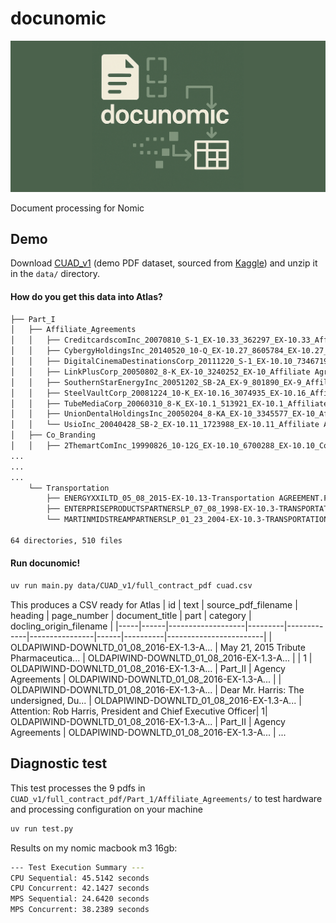 # docunomic

![docunomic](public/docunomic.png)

Document processing for Nomic

## Demo

Download [CUAD_v1](https://pub-2f787ac515f74bafa6b547f8bcd01f11.r2.dev) (demo PDF dataset, sourced from [Kaggle](https://www.kaggle.com/datasets/konradb/atticus-open-contract-dataset-aok-beta))  and unzip it in the `data/` directory.

#### How do you get this data into Atlas?

```bash
├── Part_I
│   ├── Affiliate_Agreements
│   │   ├── CreditcardscomInc_20070810_S-1_EX-10.33_362297_EX-10.33_Affiliate Agreement.pdf
│   │   ├── CybergyHoldingsInc_20140520_10-Q_EX-10.27_8605784_EX-10.27_Affiliate Agreement.pdf
│   │   ├── DigitalCinemaDestinationsCorp_20111220_S-1_EX-10.10_7346719_EX-10.10_Affiliate Agreement.pdf
│   │   ├── LinkPlusCorp_20050802_8-K_EX-10_3240252_EX-10_Affiliate Agreement.pdf
│   │   ├── SouthernStarEnergyInc_20051202_SB-2A_EX-9_801890_EX-9_Affiliate Agreement.pdf
│   │   ├── SteelVaultCorp_20081224_10-K_EX-10.16_3074935_EX-10.16_Affiliate Agreement.pdf
│   │   ├── TubeMediaCorp_20060310_8-K_EX-10.1_513921_EX-10.1_Affiliate Agreement.pdf
│   │   ├── UnionDentalHoldingsInc_20050204_8-KA_EX-10_3345577_EX-10_Affiliate Agreement.pdf
│   │   └── UsioInc_20040428_SB-2_EX-10.11_1723988_EX-10.11_Affiliate Agreement 2.pdf
│   ├── Co_Branding
│   │   ├── 2ThemartComInc_19990826_10-12G_EX-10.10_6700288_EX-10.10_Co-Branding 
...
...
...
    └── Transportation
        ├── ENERGYXXILTD_05_08_2015-EX-10.13-Transportation AGREEMENT.PDF
        ├── ENTERPRISEPRODUCTSPARTNERSLP_07_08_1998-EX-10.3-TRANSPORTATION CONTRACT.PDF
        └── MARTINMIDSTREAMPARTNERSLP_01_23_2004-EX-10.3-TRANSPORTATION SERVICES AGREEMENT.PDF

64 directories, 510 files
```

#### Run docunomic!
```bash
uv run main.py data/CUAD_v1/full_contract_pdf cuad.csv
```

This produces a CSV ready for Atlas
| id | text | source_pdf_filename | heading | page_number | document_title | part | category | docling_origin_filename |
|-----|------|-------------------|---------|-------------|----------------|------|----------|------------------------|
| OLDAPIWIND-DOWNLTD_01_08_2016-EX-1.3-A... | May 21, 2015 Tribute Pharmaceutica... | OLDAPIWIND-DOWNLTD_01_08_2016-EX-1.3-A... | | 1 | OLDAPIWIND-DOWNLTD_01_08_2016-EX-1.3-A... | Part_II | Agency Agreements | OLDAPIWIND-DOWNLTD_01_08_2016-EX-1.3-A... |
| OLDAPIWIND-DOWNLTD_01_08_2016-EX-1.3-A... | Dear Mr. Harris: The undersigned, Du... | OLDAPIWIND-DOWNLTD_01_08_2016-EX-1.3-A... | Attention: Rob Harris, President and Chief Executive Officer| 1| OLDAPIWIND-DOWNLTD_01_08_2016-EX-1.3-A... | Part_II | Agency Agreements | OLDAPIWIND-DOWNLTD_01_08_2016-EX-1.3-A... |
...
## Diagnostic test

This test processes the 9 pdfs in `CUAD_v1/full_contract_pdf/Part_1/Affiliate_Agreements/` to test hardware and processing configuration on your machine

```bash
uv run test.py
```

Results on my nomic macbook m3 16gb:

```bash
--- Test Execution Summary ---
CPU Sequential: 45.5142 seconds
CPU Concurrent: 42.1427 seconds
MPS Sequential: 24.6420 seconds
MPS Concurrent: 38.2389 seconds
```